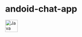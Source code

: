 # andoid-chat-app

<div>
  <img src="https://drive.google.com/file/d/1E1m_hJsNGMDlG7kYYndC_NVSXbeye4ce/view?usp=drive_link" title="Java" alt="Java" width="40" height="40"/>
</div>

